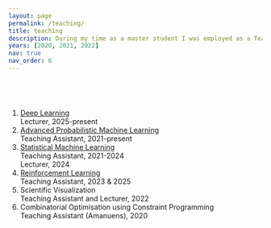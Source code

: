 ```yaml
---
layout: page
permalink: /teaching/
title: teaching
description: During my time as a master student I was employed as a Teaching Assistant at the IT department of Uppsala University. As part of my PhD education I am working 20% on teaching duties.
years: [2020, 2021, 2022]
nav: true
nav_order: 6
---
```


<div class="publications">
  <h2 class="year">&nbsp;</h2>
  <ol class="bibliography">
  <li>
  <div class="row">
    <div class="col-sm-8">
      <div class="title"><a href="https://www.uu.se/en/study/syllabus?query=49438">Deep Learning</a></div>
    </div>
  </div>
  <div class="row">
    <div class="col-sm-8">
      <div>Lecturer, 2025-present </div>
    </div>
  </div>
  </li>
    <li>
  <div class="row">
    <div class="col-sm-8">
      <div class="title"><a href="https://www.uu.se/en/study/syllabus?query=43945">Advanced Probabilistic Machine Learning</a></div>
    </div>
  </div>
  <div class="row">
    <div class="col-sm-8">
      <div>Teaching Assistant, 2021-present </div>
    </div>
  </div>
  </li>
    <li>
      <div class="row">
      <div class="col-sm-8">
        <div class="title"><a href="https://www.uu.se/en/study/course?query=1RT700">Statistical Machine Learning</a></div>
      </div>
      </div>
      <div class="row">
      <div class="col-sm-8">
        <div>Teaching Assistant, 2021-2024 </div>
      </div>
      <div class="col-sm-8">
        <div>Lecturer, 2024 </div>
      </div>
      </div>
    </li>
    <li>
      <div class="row">
      <div class="col-sm-8">
        <div class="title"><a href="https://www.uu.se/en/study/course?query=1RT745">Reinforcement Learning</a></div>
      </div>
      </div>
      <div class="row">
      <div class="col-sm-8">
        <div>Teaching Assistant, 2023 & 2025 </div>
      </div>
      </div>
    </li>
    <li>
      <div class="row">
      <div class="col-sm-8">
        <div class="title">Scientific Visualization</div>
      </div>
      </div>
      <div class="row">
      <div class="col-sm-8">
        <div>Teaching Assistant and Lecturer, 2022</div>
      </div>
      </div>
    </li>
    <li>
      <div class="row">
      <div class="col-sm-8">
        <div class="title">Combinatorial Optimisation using Constraint Programming</div>
      </div>
      </div>
      <div class="row">
      <div class="col-sm-8">
        <div>Teaching Assistant (Amanuens), 2020</div>
      </div>
      </div>
    </li>
  </ol>
</div>
